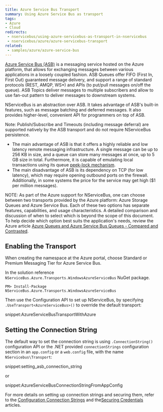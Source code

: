 ```yaml
---
title: Azure Service Bus Transport
summary: Using Azure Service Bus as transport
tags:
- Azure
- Cloud
redirects:
 - nservicebus/using-azure-servicebus-as-transport-in-nservicebus
 - nservicebus/azure/azure-servicebus-transport
related:
 - samples/azure/azure-service-bus
---
```


[Azure Service Bus (ASB)](https://azure.microsoft.com/en-us/services/service-bus/)  is a messaging service hosted on the Azure platform, that allows for exchanging messages between various applications in a loosely coupled fashion. ASB Queues offer FIFO (First In, First Out) guaranteed message delivery, and support a range of standard protocols (REST, AMQP, WS*) and APIs (to put/pull messages on/off the queue). ASB Topics deliver messages to multiple subscribers and allow to use fan-out pattern to deliver messages to downstream systems.

NServiceBus is an abstraction over ASB. It takes advantage of ASB's built-in features, such as message batching and deferred messages. It also provides higher-level, convenient API for programmers on top of ASB.

Note: Publish/Subscribe and Timeouts (including message deferral) are supported natively by the ASB transport and do not require NServiceBus persistence.

 * The main advantage of ASB is that it offers a highly reliable and low latency remote messaging infrastructure. A single message can be up to 256 KB in size, and a queue can store many messages at once, up to 5 GB size in total. Furthermore, it is capable of emulating local transactions using its queue [peek-lock mechanism](https://msdn.microsoft.com/en-us/library/azure/hh780722.aspx). 
 * The main disadvantage of ASB is its dependency on TCP (for low latency), which may require opening outbound ports on the firewall. Additionally, in some systems the price for the service may get high ($1 per million messages).

NOTE: As part of the Azure support for NServiceBus, one can choose between two transports provided by the Azure platform: Azure Storage Queues and Azure Service Bus. Each of these two options has separate features, capabilities, and usage characteristics. A detailed comparison and discussion of when to select which is beyond the scope of this document. To help decide which option best suits the application's needs, review the Azure article [Azure Queues and Azure Service Bus Queues - Compared and Contrasted](https://azure.microsoft.com/en-us/documentation/articles/service-bus-azure-and-service-bus-queues-compared-contrasted/).


## Enabling the Transport

When creating the namespace at the Azure portal, choose Standard or Premium Messaging Tier for Azure Service Bus. 

In the solution reference `NServiceBus.Azure.Transports.WindowsAzureServiceBus` NuGet package.

```
PM> Install-Package NServiceBus.Azure.Transports.WindowsAzureServiceBus
```

Then use the Configuration API to set up NServiceBus, by specifying `.UseTransport<AzureServiceBus>()` to override the default transport:

snippet:AzureServiceBusTransportWithAzure


## Setting the Connection String

The default way to set the connection string is using `.ConnectionString()` configuration API or the .NET provided `connectionStrings` configuration section in an `app.config` or a `web.config` file, with the name `NServicebus\Transport`:

snippet:setting_asb_connection_string

or

snippet:AzureServiceBusConnectionStringFromAppConfig

For more details on setting up connection strings and securing them, refer to the [Configuration Connection Strings](https://azure.microsoft.com/en-us/documentation/articles/service-bus-dotnet-how-to-use-topics-subscriptions/#set-up-a-service-bus-connection-string) and the[Securing Credentials](/nservicebus/azure-service-bus/securing-connection-strings.md) articles.